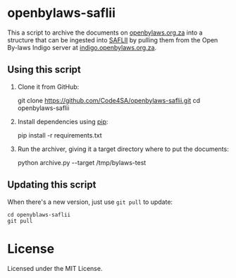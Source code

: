 # openbylaws-saflii

This a script to archive the documents on [openbylaws.org.za](http://openbylaws.org.za) into a
structure that can be ingested into [SAFLII](http://www.saflii.org/) by pulling them from the Open By-laws Indigo server at [indigo.openbylaws.org.za](https://indigo.openbylaws.org.za).

## Using this script

1. Clone it from GitHub:

    git clone https://github.com/Code4SA/openbylaws-saflii.git
    cd openbylaws-saflii

2. Install dependencies using [pip](https://pip.pypa.io/en/stable/):

    pip install -r requirements.txt

3. Run the archiver, giving it a target directory where to put the documents:

    python archive.py --target /tmp/bylaws-test

## Updating this script

When there's a new version, just use ``git pull`` to update:

    cd openyblaws-saflii
    git pull

# License

Licensed under the MIT License.
